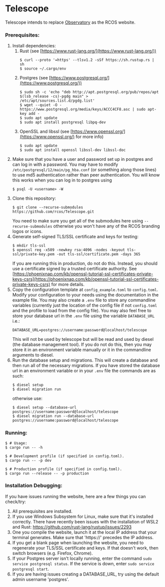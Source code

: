 # Telescope
Telescope intends to replace [Observatory](https://github.com/rcos/observatory-server) 
as the RCOS website.

### Prerequisites:
1. Install dependencies:
    1. Rust (see [https://www.rust-lang.org/](https://www.rust-lang.org/))
        ```shell script
        $ curl --proto '=https' --tlsv1.2 -sSf https://sh.rustup.rs | sh
        $ source ~/.cargo/env
        ```
    2. Postgres (see [https://www.postgresql.org/](https://www.postgresql.org/))
        ```shell script
        $ sudo sh -c 'echo "deb http://apt.postgresql.org/pub/repos/apt $(lsb_release -cs)-pgdg main" > /etc/apt/sources.list.d/pgdg.list'
        $ wget --quiet -O - https://www.postgresql.org/media/keys/ACCC4CF8.asc | sudo apt-key add -
        $ sudo apt update
        $ sudo apt install postgresql libpq-dev
        ```
    3. OpenSSL and libssl (see [https://www.openssl.org/](https://www.openssl.org/) for more info)
        ```shell script
        $ sudo apt update
        $ sudo apt install openssl libssl-dev libssl-doc
        ```
2. Make sure that you have a user and password set up in postgres and can log in
    with a password. You may have to modify `/etc/postgresql/12/main/pg_hba.conf` 
    (or something along those lines) to use md5 authentication rather than peer 
    authentication. You will know this works when you can log in to postgres 
    using
    ```shell script
    $ psql -U <username> -W
    ```
3. Clone this repository:
    ```shell script
    $ git clone --recurse-submodules https://github.com/rcos/Telescope.git
    ```
   You need to make sure you get all of the submodules here using 
   `--recurse-submodules` otherwise you won't have any of the RCOS branding
   logos or icons. 
4. Generate self-signed TLS/SSL certificate and keys for testing: 
    ```shell script
    $ mkdir tls-ssl
    $ openssl req -x509 -newkey rsa:4096 -nodes -keyout tls-ssl/private-key.pem -out tls-ssl/certificate.pem -days 365
    ```
   If you are running this in production, do not do this. Instead, you should use
   a certificate signed by a trusted certificate authority. See 
   [https://phoenixnap.com/kb/openssl-tutorial-ssl-certificates-private-keys-csrs](https://phoenixnap.com/kb/openssl-tutorial-ssl-certificates-private-keys-csrs)
   for more details.
5. Copy the configuration template at `config_example.toml` to `config.toml`. 
    Modify your configuration to your needs using the documentation in the 
    example file. You may also create a `.env` file to store any commandline 
    variables (currently just the location of the config file if not `config.toml` 
    and the profile to load from the config file). You may also feel free to store
    your database url in the `.env` file using the variable `DATABASE_URL` i.e.:
    ```shell script
    DATABASE_URL=postgres://username:password@localhost/telescope
    ```
   This will not be used by telescope but will be read and used by diesel (the 
   database management tool). If you do not do this, then you may store it in an
   environment variable manually or it in the commandline arguments to diesel.
6. Run the database setup and migrations. This will create a database and then 
    run all of the necessary migrations. If you have stored the database url in 
    an environment variable or in your `.env` file the commands are as such:
    ```shell script
    $ diesel setup
    $ diesel migration run
    ```
   otherwise use:
    ```shell script
    $ diesel setup --database-url postgres://username:password@localhost/telescope
    $ diesel migration run --database-url postgres://username:password@localhost/telescope
    ```

### Running:
```shell script
$ # Usage:
$ cargo run -- -h

$ # Development profile (if specified in config.toml).
$ cargo run -- -p dev

$ # Production profile (if specified in config.toml).
$ cargo run --release -- -p production
```

### Installation Debugging:
If you have issues running the website, here are a few things you can check/try:
1. All prerequisites are installed.
2. If you use Windows Subsystem for Linux, make sure that it's installed correctly. 
    There have recently been issues with the installation of WSL2 and Rust: 
    https://github.com/rust-lang/rustup/issues/2293
3. One you compile the website, launch it at the local IP address that your 
    terminal generates. Make sure that 'https://' precedes the IP address.
4. If you get a blank page when launching the website, you need to regenerate 
    your TLS/SSL certificate and keys. If that doesn't work, then switch 
    browsers (e.g. Firefox, Chrome).
5. If your Postgres server isn't locally running, enter the 
    command `sudo service postgresql status`. If the service is down, 
    enter `sudo service postgresql start`.
6. If you are having issues creating a DATABASE_URL, try using the default 
    admin username 'postgres'.
